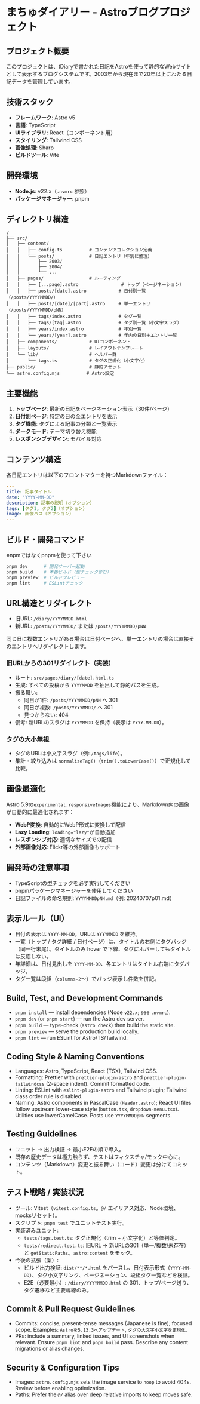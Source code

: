 # まちゅダイアリー - Astroブログプロジェクト

## プロジェクト概要

このプロジェクトは、tDiaryで書かれた日記をAstroを使って静的なWebサイトとして表示するブログシステムです。2003年から現在まで20年以上にわたる日記データを管理しています。

## 技術スタック

- **フレームワーク**: Astro v5
- **言語**: TypeScript
- **UIライブラリ**: React（コンポーネント用）
- **スタイリング**: Tailwind CSS
- **画像処理**: Sharp
- **ビルドツール**: Vite

## 開発環境

- **Node.js**: v22.x（`.nvmrc` 参照）
- **パッケージマネージャー**: pnpm

## ディレクトリ構造

```
/
├── src/
│   ├── content/
│   │   ├── config.ts          # コンテンツコレクション定義
│   │   └── posts/             # 日記エントリ（年別に整理）
│   │       ├── 2003/
│   │       ├── 2004/
│   │       └── ...
│   ├── pages/                 # ルーティング
│   │   ├── [...page].astro                # トップ（ページネーション）
│   │   ├── posts/[date].astro            # 日付別一覧（/posts/YYYYMMDD/）
│   │   ├── posts/[date]/[part].astro     # 単一エントリ（/posts/YYYYMMDD/pNN）
│   │   ├── tags/index.astro              # タグ一覧
│   │   ├── tags/[tag].astro              # タグ別一覧（小文字スラグ）
│   │   ├── years/index.astro             # 年別一覧
│   │   └── years/[year].astro            # 年内の日別＋エントリ一覧
│   ├── components/            # UIコンポーネント
│   ├── layouts/               # レイアウトテンプレート
│   └── lib/                   # ヘルパー群
│       └── tags.ts            # タグの正規化（小文字化）
├── public/                    # 静的アセット
└── astro.config.mjs          # Astro設定
```

## 主要機能

1. **トップページ**: 最新の日記をページネーション表示（30件/ページ）
2. **日付別ページ**: 特定の日の全エントリを表示
3. **タグ機能**: タグによる記事の分類と一覧表示
4. **ダークモード**: テーマ切り替え機能
5. **レスポンシブデザイン**: モバイル対応

## コンテンツ構造

各日記エントリは以下のフロントマターを持つMarkdownファイル：

```yaml
---
title: 記事タイトル
date: "YYYY-MM-DD"
description: 記事の説明（オプション）
tags: [タグ1, タグ2]（オプション）
image: 画像パス（オプション）
---
```

## ビルド・開発コマンド

※npmではなくpnpmを使って下さい

```bash
pnpm dev      # 開発サーバー起動
pnpm build    # 本番ビルド（型チェック含む）
pnpm preview  # ビルドプレビュー
pnpm lint     # ESLintチェック
```

## URL構造とリダイレクト

- 旧URL: `/diary/YYYYMMDD.html`
- 新URL: `/posts/YYYYMMDD/` または `/posts/YYYYMMDD/pNN`

同じ日に複数エントリがある場合は日付ページへ、単一エントリの場合は直接そのエントリへリダイレクトします。

### 旧URLからの301リダイレクト（実装）

- ルート: `src/pages/diary/[date].html.ts`
- 生成: すべての投稿から `YYYYMMDD` を抽出して静的パスを生成。
- 振る舞い:
  - 同日が1件: `/posts/YYYYMMDD/pNN` へ 301
  - 同日が複数: `/posts/YYYYMMDD/` へ 301
  - 見つからない: 404
- 備考: 新URLのスラグは `YYYYMMDD` を保持（表示は `YYYY-MM-DD`）。

### タグの大小無視

- タグのURLは小文字スラグ（例: `/tags/life`）。
- 集計・絞り込みは `normalizeTag()`（`trim().toLowerCase()`）で正規化して比較。

## 画像最適化
Astro 5.9の`experimental.responsiveImages`機能により、Markdown内の画像が自動的に最適化されます：
- **WebP変換**: 自動的にWebP形式に変換して配信
- **Lazy Loading**: `loading="lazy"`が自動追加
- **レスポンシブ対応**: 適切なサイズでの配信
- **外部画像対応**: Flickr等の外部画像もサポート

## 開発時の注意事項

- TypeScriptの型チェックを必ず実行してください
- pnpmパッケージマネージャーを使用してください
- 日記ファイルの命名規則: `YYYYMMDDpNN.md`（例: 20240707p01.md）

## 表示ルール（UI）

- 日付の表示は `YYYY-MM-DD`。URLは `YYYYMMDD` を維持。
- 一覧（トップ / タグ詳細 / 日付ページ）は、タイトルの右側にタグバッジ（同一行末尾）。タイトルのみ hover で下線、タグにホバーしてもタイトルは反応しない。
- 年詳細は、日付見出しを `YYYY-MM-DD`、各エントリはタイトル右端にタグバッジ。
- タグ一覧は段組（`columns-2`〜）でバッジ表示し件数を併記。

## Build, Test, and Development Commands
- `pnpm install` — install dependencies (Node `v22.x`; see `.nvmrc`).
- `pnpm dev` (or `pnpm start`) — run the Astro dev server.
- `pnpm build` — type-check (`astro check`) then build the static site.
- `pnpm preview` — serve the production build locally.
- `pnpm lint` — run ESLint for Astro/TS/Tailwind.

## Coding Style & Naming Conventions
- Languages: Astro, TypeScript, React (TSX), Tailwind CSS.
- Formatting: Prettier with `prettier-plugin-astro` and `prettier-plugin-tailwindcss` (2-space indent). Commit formatted code.
- Linting: ESLint with `eslint-plugin-astro` and Tailwind plugin; Tailwind class order rule is disabled.
- Naming: Astro components in PascalCase (`Header.astro`); React UI files follow upstream lower-case style (`button.tsx`, `dropdown-menu.tsx`). Utilities use lowerCamelCase. Posts use `YYYYMMDDpNN` segments.

## Testing Guidelines
- ユニット → 出力検証 → 最小E2Eの順で導入。
- 既存の歴史データは極力触らず、テストはフィクスチャ/モック中心に。
- コンテンツ（Markdown）変更と振る舞い（コード）変更は分けてコミット。

## テスト戦略 / 実装状況

- ツール: Vitest（`vitest.config.ts`。`@/` エイリアス対応、Node環境、mocksリセット）。
- スクリプト: `pnpm test` でユニットテスト実行。
- 実装済みユニット:
  - `tests/tags.test.ts`: タグ正規化（trim + 小文字化）と等価判定。
  - `tests/redirect.test.ts`: 旧URL → 新URLの301（単一/複数/未存在）と `getStaticPaths`。`astro:content` をモック。
- 今後の拡張（案）:
  - ビルド出力検証: `dist/**/*.html` をパースし、日付表示形式（`YYYY-MM-DD`）、タグ小文字リンク、ページネーション、段組タグ一覧などを検証。
  - E2E（必要最小）: `/diary/YYYYMMDD.html` の 301、トップ/ページ送り、タグ遷移など主要導線のみ。

## Commit & Pull Request Guidelines
- Commits: concise, present-tense messages (Japanese is fine), focused scope. Examples: `Astroを5.13.3へアップデート`, `タグの大文字小文字を正規化`.
- PRs: include a summary, linked issues, and UI screenshots when relevant. Ensure `pnpm lint` and `pnpm build` pass. Describe any content migrations or alias changes.

## Security & Configuration Tips
- Images: `astro.config.mjs` sets the image service to `noop` to avoid 404s. Review before enabling optimization.
- Paths: Prefer the `@/` alias over deep relative imports to keep moves safe.
